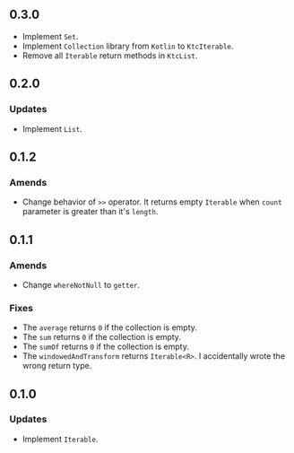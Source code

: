 ## 0.3.0
- Implement `Set`.
- Implement `Collection` library from `Kotlin` to `KtcIterable`.
- Remove all `Iterable` return methods in `KtcList`.

## 0.2.0
### Updates
- Implement `List`.

## 0.1.2
### Amends
- Change behavior of `>>` operator. It returns empty `Iterable` when `count` parameter is greater than it's `length`.

## 0.1.1
### Amends
- Change `whereNotNull` to `getter`.

### Fixes
- The `average` returns `0` if the collection is empty.
- The `sum` returns `0` if the collection is empty.
- The `sumOf` returns `0` if the collection is empty.
- The `windowedAndTransform` returns `Iterable<R>`. I accidentally wrote the wrong return type.

## 0.1.0
### Updates
- Implement `Iterable`.